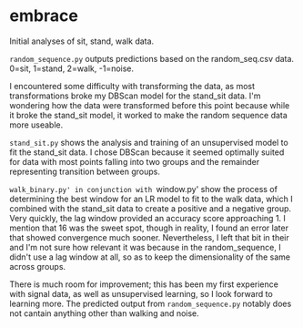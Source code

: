 # embrace

Initial analyses of sit, stand, walk data. 

`random_sequence.py` outputs predictions based on the random_seq.csv data. 0=sit, 1=stand, 2=walk, -1=noise.

I encountered some difficulty with transforming the data, as most transformations broke my DBScan model for the stand_sit data. I'm 
wondering how the data were transformed before this point because while it broke the stand_sit model, it worked to make the random
sequence data more useable. 

`stand_sit.py` shows the analysis and training of an unsupervised model to fit the stand_sit data. I chose DBScan because it seemed
optimally suited for data with most points falling into two groups and the remainder representing transition between groups.

`walk_binary.py' in conjunction with `window.py' show the process of determining the best window for an LR model to fit to the walk data, which I combined with 
the stand_sit data to create a positive and a negative group.
Very quickly, the lag window provided an accuracy score approaching 1. I mention that 16 was the sweet spot, though in reality,
I found an error later that showed convergence much sooner. Nevertheless, I left that bit in their and I'm not sure how relevant
it was because in the random_sequence, I didn't use a lag window at all, so as to keep the dimensionality of the same across groups.

There is much room for improvement; this has been my first experience with signal data, as well as unsupervised learning,
so I look forward to learning more. 
The predicted output from `random_sequence.py` notably does not cantain anything other than walking and noise. 
